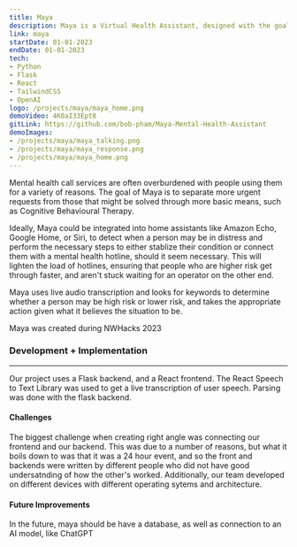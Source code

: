 ```yaml
---
title: Maya
description: Maya is a Virtual Health Assistant, designed with the goal of separating more urgent call center requests from those that might be solved through more basic means, such as Cognitive Behavioural Therapy.
link: maya 
startDate: 01-01-2023
endDate: 01-01-2023
tech: 
- Python
- Flask
- React
- TailwindCSS
- OpenAI
logo: /projects/maya/maya_home.png
demoVideo: 4K0aI33Ept8
gitLink: https://github.com/bob-pham/Maya-Mental-Health-Assistant
demoImages:
- /projects/maya/maya_talking.png
- /projects/maya/maya_response.png
- /projects/maya/maya_home.png
---
```


Mental health call services are often overburdened with people using them for a
variety of reasons. The goal of Maya is to separate more urgent requests from
those that might be solved through more basic means, such as Cognitive
Behavioural Therapy.

Ideally, Maya could be integrated into home assistants like Amazon Echo, Google
Home, or Siri, to detect when a person may be in distress and perform the
necessary steps to either stablize their condition or connect them with a
mental health hotline, should it seem necessary. This will lighten the load of
hotlines, ensuring that people who are higher risk get through faster, and
aren't stuck waiting for an operator on the other end.

Maya uses live audio transcription and looks for keywords to determine whether
a person may be high risk or lower risk, and takes the appropriate action given
what it believes the situation to be.

Maya was created during NWHacks 2023

### Development + Implementation

---

Our project uses a Flask backend, and a React frontend. The React Speech to
Text Library was used to get a live transcription of user speech. Parsing was
done with the flask backend.

#### Challenges

The biggest challenge when creating right angle was connecting our frontend and
our backend. This was due to a number of reasons, but what it boils down to was
that it was a 24 hour event, and so the front and backends were written by
different people who did not have good undersatnding of how the other's worked.
Additionally, our team developed on different devices with different operating
sytems and architecture.

#### Future Improvements

In the future, maya should be have a database, as well as connection to an AI
model, like ChatGPT

